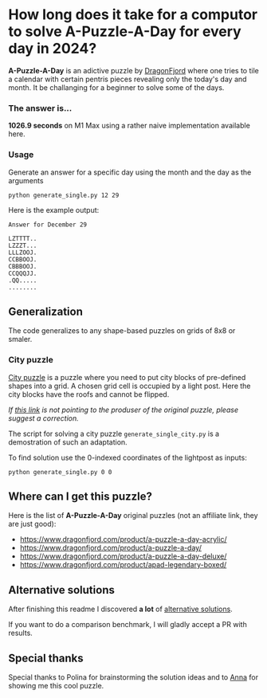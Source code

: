 # How long does it take for a computor to solve A-Puzzle-A-Day for every day in 2024?

**A-Puzzle-A-Day** is an adictive puzzle by [DragonFjord](https://www.dragonfjord.com/) where one tries to tile a calendar with certain pentris pieces revealing only the today's day and month. 
It be challanging for a beginner to solve some of the days.

### The answer is...
**1026.9 seconds** on M1 Max using a rather naive implementation available here.

### Usage
Generate an answer for a specific day using the month and the day as the arguments
```
python generate_single.py 12 29
```

Here is the example output:
```
Answer for December 29

LZTTTT..
LZZZT...
LLLZOOJ.
CCBBOOJ.
CBBBOOJ.
CCQQQJJ.
.QQ.....
........
```

## Generalization

The code generalizes to any shape-based puzzles on grids of 8x8 or smaler.

### City puzzle

[City puzzle](https://www.creativecrafthouse.com/city-planner-can-you-build-the-city-block.html) is a puzzle where you need to put city blocks of pre-defined shapes into a grid. A chosen grid cell is occupied by a light post.
Here the city blocks have the roofs and cannot be flipped.

*If [this link](https://www.creativecrafthouse.com/city-planner-can-you-build-the-city-block.html) is not pointing to the produser of the original puzzle, please suggest a correction.*

The script for solving a city puzzle `generate_single_city.py` is a demostration of such an adaptation. 

To find solution use the 0-indexed coordinates of the lightpost as inputs:
```
python generate_single.py 0 0
```

## Where can I get this puzzle?
Here is the list of **A-Puzzle-A-Day** original puzzles (not an affiliate link, they are just good):
 - https://www.dragonfjord.com/product/a-puzzle-a-day-acrylic/
 - https://www.dragonfjord.com/product/a-puzzle-a-day/
 - https://www.dragonfjord.com/product/a-puzzle-a-day-deluxe/
 - https://www.dragonfjord.com/product/apad-legendary-boxed/

## Alternative solutions
After finishing this readme I discovered **a lot** of [alternative solutions](https://github.com/search?q=A-Puzzle-A-Day&type=repositories).

If you want to do a comparison benchmark, I will gladly accept a PR with results. 

## Special thanks
Special thanks to Polina for brainstorming the solution ideas and to [Anna](https://github.com/kvashchuka) for showing me this cool puzzle. 
   
